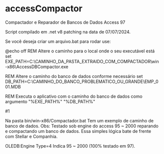 # accessCompactor
Compactador e Reparador de Bancos de Dados Access 97

Script compilado em .net v8 patching na data de 07/07/2024.

Se você deseja criar um arquivo.bat para rodar use:

@echo off
REM Altere o caminho para o local onde o seu executável está
set EXE_PATH=C:\CAMINHO_DA_PASTA_EXTRAIDO_COM_COMPACTADOR\win-x86\AccessDBCompactor.exe

REM Altere o caminho do banco de dados conforme necessário
set DB_PATH=C:\CAMINHO_DO_BANCO_PROBLEMATICO_OU_GRANDE\EMP_001.MDB

REM Executa o aplicativo com o caminho do banco de dados como argumento
"%EXE_PATH%" "%DB_PATH%"


#1 

Na pasta bin/win-x86/Compactador.bat
Tem um exemplo de caminho de banco de dados.
Obs: Testado sob engine do access 95 ~ 2000 reparando e compactando um banco de dados.
Essa simples lógica bate de frente com Stellar e Companhia.

OLEDB:Engine Type=4 Indica 95 ~ 2000 (100% testado em 97).



